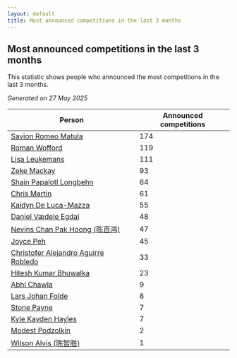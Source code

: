 ```yaml
---
layout: default
title: Most announced competitions in the last 3 months
---
```

## Most announced competitions in the last 3 months
This statistic shows people who announced the most competitions in the last 3 months.

*Generated on 27 May 2025*

| Person | Announced competitions |
| --- | --- |
| [Savion Romeo Matula](https://www.worldcubeassociation.org/persons/2019MATU03) | 174 |
| [Roman Wofford](https://www.worldcubeassociation.org/persons/2017WOFF01) | 119 |
| [Lisa Leukemans](https://www.worldcubeassociation.org/persons/2021LEUK01) | 111 |
| [Zeke Mackay](https://www.worldcubeassociation.org/persons/2015MACK06) | 93 |
| [Shain Papalotl Longbehn](https://www.worldcubeassociation.org/persons/2020LONG05) | 64 |
| [Chris Martin](https://www.worldcubeassociation.org/persons/2013MART03) | 61 |
| [Kaidyn De Luca-Mazza](https://www.worldcubeassociation.org/persons/2019LUCA01) | 55 |
| [Daniel Vædele Egdal](https://www.worldcubeassociation.org/persons/2013EGDA01) | 48 |
| [Nevins Chan Pak Hoong (陈百鸿)](https://www.worldcubeassociation.org/persons/2010CHAN20) | 47 |
| [Joyce Peh](https://www.worldcubeassociation.org/persons/2017PEHJ01) | 45 |
| [Christofer Alejandro Aguirre Robledo](https://www.worldcubeassociation.org/persons/2016ROBL05) | 33 |
| [Hitesh Kumar Bhuwalka](https://www.worldcubeassociation.org/persons/2022BHUW01) | 23 |
| [Abhi Chawla](https://www.worldcubeassociation.org/persons/2019CHAW01) | 9 |
| [Lars Johan Folde](https://www.worldcubeassociation.org/persons/2018FOLD01) | 8 |
| [Stone Payne](https://www.worldcubeassociation.org/persons/2018SIMP06) | 7 |
| [Kyle Kayden Hayles](https://www.worldcubeassociation.org/persons/2022HAYL02) | 7 |
| [Modest Podzolkin](https://www.worldcubeassociation.org/persons/2017PODZ01) | 2 |
| [Wilson Alvis (陈智胜)](https://www.worldcubeassociation.org/persons/2011ALVI01) | 1 |
